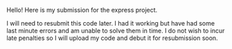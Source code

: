 Hello! Here is my submission for the express project.

I will need to resubmit this code later. I had it working but have had some last minute errors and am unable to solve them in time. I do not wish to incur late penalties so I will upload my code and debut it for resubmission soon.
